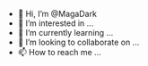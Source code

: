 - 👋 Hi, I’m @MagaDark
- 👀 I’m interested in ...
- 🌱 I’m currently learning ...
- 💞️ I’m looking to collaborate on ...
- 📫 How to reach me ...

<!---
MagaDark/MagaDark is a ✨ special ✨ repository because its `README.md` (this file) appears on your GitHub profile.
You can click the Preview link to take a look at your changes.
--->
